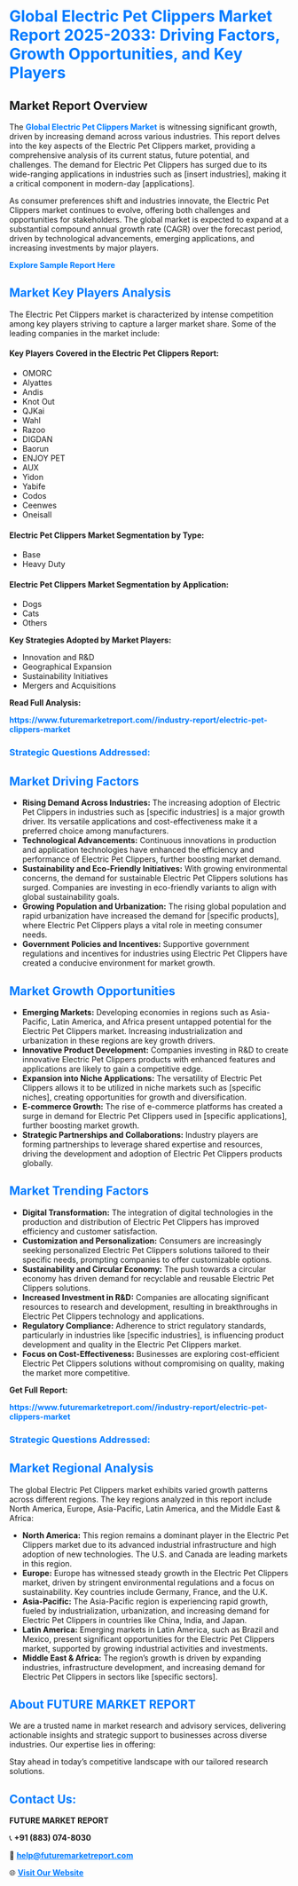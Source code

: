 <h1 style="color: #007BFF;">Global Electric Pet Clippers Market Report 2025-2033: Driving Factors, Growth Opportunities, and Key Players</h1>

<section id="overview">
<h2>Market Report Overview</h2>
<p>The <a href="https://www.futuremarketreport.com//industry-report/electric-pet-clippers-market" style="color: #007BFF; text-decoration: none;"><strong>Global Electric Pet Clippers Market</strong></a> is witnessing significant growth, driven by increasing demand across various industries. This report delves into the key aspects of the Electric Pet Clippers market, providing a comprehensive analysis of its current status, future potential, and challenges. The demand for Electric Pet Clippers has surged due to its wide-ranging applications in industries such as [insert industries], making it a critical component in modern-day [applications].</p>
<p>As consumer preferences shift and industries innovate, the Electric Pet Clippers market continues to evolve, offering both challenges and opportunities for stakeholders. The global market is expected to expand at a substantial compound annual growth rate (CAGR) over the forecast period, driven by technological advancements, emerging applications, and increasing investments by major players.</p>
</section>

<section id="overview">
<p><a href="https://www.futuremarketreport.com//request-sample/reportId=76103" style="color: #007BFF; text-decoration: none;"><strong>Explore Sample Report Here</strong></a></p>
</section>

<section id="key-players">
<h2 style="color: #007BFF;">Market Key Players Analysis</h2>
<p>The Electric Pet Clippers market is characterized by intense competition among key players striving to capture a larger market share. Some of the leading companies in the market include:</p>
<h4>Key Players Covered in the Electric Pet Clippers Report:</h4>
<ul><li>OMORC</li><li>Alyattes</li><li>Andis</li><li>Knot Out</li><li>QJKai</li><li>Wahl</li><li>Razoo</li><li>DIGDAN</li><li>Baorun</li><li>ENJOY PET</li><li>AUX</li><li>Yidon</li><li>Yabife</li><li>Codos</li><li>Ceenwes</li><li>Oneisall</li></ul>
<h4>Electric Pet Clippers Market Segmentation by Type:</h4>
<ul><li>Base</li><li>Heavy Duty</li></ul>

<h4>Electric Pet Clippers Market Segmentation by Application:</h4>
<ul><li>Dogs</li><li>Cats</li><li>Others</li></ul>
<p><strong>Key Strategies Adopted by Market Players:</strong></p>
<ul>
<li>Innovation and R&D</li>
<li>Geographical Expansion</li>
<li>Sustainability Initiatives</li>
<li>Mergers and Acquisitions</li>
</ul>
</section>

<section>
<p><strong>Read Full Analysis: </strong></p><a href="https://www.futuremarketreport.com//industry-report/electric-pet-clippers-market" style="color: #007BFF; text-decoration: none;"><strong>https://www.futuremarketreport.com//industry-report/electric-pet-clippers-market</strong></a>
<h3 style="color: #007BFF;">Strategic Questions Addressed:</h3>
</section>

<section id="driving-factors">
<h2 style="color: #007BFF;">Market Driving Factors</h2>
<ul>
<li><strong>Rising Demand Across Industries:</strong> The increasing adoption of Electric Pet Clippers in industries such as [specific industries] is a major growth driver. Its versatile applications and cost-effectiveness make it a preferred choice among manufacturers.</li>
<li><strong>Technological Advancements:</strong> Continuous innovations in production and application technologies have enhanced the efficiency and performance of Electric Pet Clippers, further boosting market demand.</li>
<li><strong>Sustainability and Eco-Friendly Initiatives:</strong> With growing environmental concerns, the demand for sustainable Electric Pet Clippers solutions has surged. Companies are investing in eco-friendly variants to align with global sustainability goals.</li>
<li><strong>Growing Population and Urbanization:</strong> The rising global population and rapid urbanization have increased the demand for [specific products], where Electric Pet Clippers plays a vital role in meeting consumer needs.</li>
<li><strong>Government Policies and Incentives:</strong> Supportive government regulations and incentives for industries using Electric Pet Clippers have created a conducive environment for market growth.</li>
</ul>
</section>

<section id="growth-opportunities">
<h2 style="color: #007BFF;">Market Growth Opportunities</h2>
<ul>
<li><strong>Emerging Markets:</strong> Developing economies in regions such as Asia-Pacific, Latin America, and Africa present untapped potential for the Electric Pet Clippers market. Increasing industrialization and urbanization in these regions are key growth drivers.</li>
<li><strong>Innovative Product Development:</strong> Companies investing in R&D to create innovative Electric Pet Clippers products with enhanced features and applications are likely to gain a competitive edge.</li>
<li><strong>Expansion into Niche Applications:</strong> The versatility of Electric Pet Clippers allows it to be utilized in niche markets such as [specific niches], creating opportunities for growth and diversification.</li>
<li><strong>E-commerce Growth:</strong> The rise of e-commerce platforms has created a surge in demand for Electric Pet Clippers used in [specific applications], further boosting market growth.</li>
<li><strong>Strategic Partnerships and Collaborations:</strong> Industry players are forming partnerships to leverage shared expertise and resources, driving the development and adoption of Electric Pet Clippers products globally.</li>
</ul>
</section>

<section id="trending-factors">
<h2 style="color: #007BFF;">Market Trending Factors</h2>
<ul>
<li><strong>Digital Transformation:</strong> The integration of digital technologies in the production and distribution of Electric Pet Clippers has improved efficiency and customer satisfaction.</li>
<li><strong>Customization and Personalization:</strong> Consumers are increasingly seeking personalized Electric Pet Clippers solutions tailored to their specific needs, prompting companies to offer customizable options.</li>
<li><strong>Sustainability and Circular Economy:</strong> The push towards a circular economy has driven demand for recyclable and reusable Electric Pet Clippers solutions.</li>
<li><strong>Increased Investment in R&D:</strong> Companies are allocating significant resources to research and development, resulting in breakthroughs in Electric Pet Clippers technology and applications.</li>
<li><strong>Regulatory Compliance:</strong> Adherence to strict regulatory standards, particularly in industries like [specific industries], is influencing product development and quality in the Electric Pet Clippers market.</li>
<li><strong>Focus on Cost-Effectiveness:</strong> Businesses are exploring cost-efficient Electric Pet Clippers solutions without compromising on quality, making the market more competitive.</li>
</ul>
</section>

<section>
<p><strong>Get Full Report: </strong></p><a href="https://www.futuremarketreport.com//industry-report/electric-pet-clippers-market" style="color: #007BFF; text-decoration: none;"><strong>https://www.futuremarketreport.com//industry-report/electric-pet-clippers-market</strong></a>
<h3 style="color: #007BFF;">Strategic Questions Addressed:</h3>
</section>


<section id="regional-analysis">
<h2 style="color: #007BFF;">Market Regional Analysis</h2>
<p>The global Electric Pet Clippers market exhibits varied growth patterns across different regions. The key regions analyzed in this report include North America, Europe, Asia-Pacific, Latin America, and the Middle East & Africa:</p>
<ul>
<li><strong>North America:</strong> This region remains a dominant player in the Electric Pet Clippers market due to its advanced industrial infrastructure and high adoption of new technologies. The U.S. and Canada are leading markets in this region.</li>
<li><strong>Europe:</strong> Europe has witnessed steady growth in the Electric Pet Clippers market, driven by stringent environmental regulations and a focus on sustainability. Key countries include Germany, France, and the U.K.</li>
<li><strong>Asia-Pacific:</strong> The Asia-Pacific region is experiencing rapid growth, fueled by industrialization, urbanization, and increasing demand for Electric Pet Clippers in countries like China, India, and Japan.</li>
<li><strong>Latin America:</strong> Emerging markets in Latin America, such as Brazil and Mexico, present significant opportunities for the Electric Pet Clippers market, supported by growing industrial activities and investments.</li>
<li><strong>Middle East & Africa:</strong> The region’s growth is driven by expanding industries, infrastructure development, and increasing demand for Electric Pet Clippers in sectors like [specific sectors].</li>
</ul>
</section>

<footer>
<h2 style="color: #007BFF;">About FUTURE MARKET REPORT</h2>
<p>We are a trusted name in market research and advisory services, delivering actionable insights and strategic support to businesses across diverse industries. Our expertise lies in offering:</p>

<p>Stay ahead in today’s competitive landscape with our tailored research solutions.</p>

<h2 style="color: #007BFF;">Contact Us:</h2>
<p><strong>FUTURE MARKET REPORT</strong></p>
<p>📞 <strong>+91 (883) 074-8030</strong></p>
<p>📧 <strong><a href="mailto:help@futuremarketreport.com" style="color: #007BFF;">help@futuremarketreport.com</a></strong></p>
<p>🌐 <strong><a href="https://www.futuremarketreport.com/" style="color: #007BFF;">Visit Our Website</a></strong></p>
</footer>